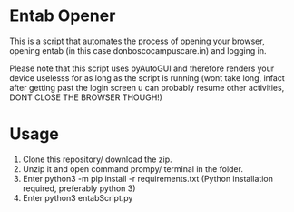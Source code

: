 # Entab Opener
This is a script that automates the process of opening your browser, opening entab (in this case donboscocampuscare.in) and logging in. 

Please note that this script uses pyAutoGUI and therefore renders your device uselesss for as long as the script is running (wont take long, infact after getting past the login screen u can probably resume other activities, DONT CLOSE THE BROWSER THOUGH!)

# Usage
1) Clone this repository/ download the zip.
2) Unzip it and open command prompy/ terminal in the folder.
3) Enter python3 -m pip install -r requirements.txt (Python installation required, preferably python 3)
4) Enter python3 entabScript.py
